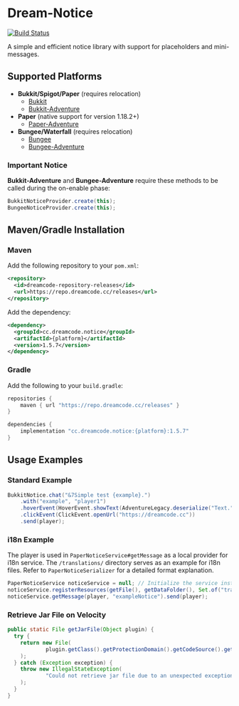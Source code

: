 # Dream-Notice

[![Build Status](https://github.com/DreamPoland/dream-notice/actions/workflows/gradle.yml/badge.svg)](https://github.com/DreamPoland/dream-notice/actions/workflows/gradle.yml)

A simple and efficient notice library with support for placeholders and mini-messages.

## Supported Platforms

- **Bukkit/Spigot/Paper** (requires relocation)
  - [Bukkit](https://github.com/DreamPoland/dream-notice/tree/master/bukkit)
  - [Bukkit-Adventure](https://github.com/DreamPoland/dream-notice/tree/master/bukkit)
- **Paper** (native support for version 1.18.2+)
  - [Paper-Adventure](https://github.com/DreamPoland/dream-notice/tree/master/paper-adventure)
- **Bungee/Waterfall** (requires relocation)
  - [Bungee](https://github.com/DreamPoland/dream-notice/tree/master/bungee)
  - [Bungee-Adventure](https://github.com/DreamPoland/dream-notice/tree/master/bungee)

### Important Notice

**Bukkit-Adventure** and **Bungee-Adventure** require these methods to be called during the on-enable phase:

```java
BukkitNoticeProvider.create(this);
BungeeNoticeProvider.create(this);
```

## Maven/Gradle Installation

### Maven

Add the following repository to your `pom.xml`:

```xml
<repository>
  <id>dreamcode-repository-releases</id>
  <url>https://repo.dreamcode.cc/releases</url>
</repository>
```

Add the dependency:

```xml
<dependency>
  <groupId>cc.dreamcode.notice</groupId>
  <artifactId>{platform}</artifactId>
  <version>1.5.7</version>
</dependency>
```

### Gradle

Add the following to your `build.gradle`:

```groovy
repositories {
    maven { url "https://repo.dreamcode.cc/releases" }
}

dependencies {
    implementation "cc.dreamcode.notice:{platform}:1.5.7"
}
```

## Usage Examples

### Standard Example

```java
BukkitNotice.chat("&7Simple test {example}.")
    .with("example", "player1")
    .hoverEvent(HoverEvent.showText(AdventureLegacy.deserialize("Text.")))
    .clickEvent(ClickEvent.openUrl("https://dreamcode.cc"))
    .send(player);
```

### i18n Example

The player is used in `PaperNoticeService#getMessage` as a local provider for i18n service. The `/translations/` directory serves as an example for i18n files. Refer to `PaperNoticeSerializer` for a detailed format explanation.

```java
PaperNoticeService noticeService = null; // Initialize the service instance appropriately
noticeService.registerResources(getFile(), getDataFolder(), Set.of("translations"));
noticeService.getMessage(player, "exampleNotice").send(player);
```

### Retrieve Jar File on Velocity

```java
public static File getJarFile(Object plugin) {
  try {
    return new File(
            plugin.getClass().getProtectionDomain().getCodeSource().getLocation().toURI()
    );
  } catch (Exception exception) {
    throw new IllegalStateException(
            "Could not retrieve jar file due to an unexpected exception.", exception
    );
  }
}
```